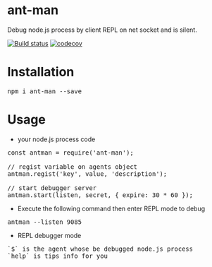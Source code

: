 # ant-man
Debug node.js process by client REPL on net socket and is silent.

[![Build status](https://travis-ci.com/open-node/ant-man.svg?branch=master)](https://travis-ci.org/open-node/ant-man)
[![codecov](https://codecov.io/gh/open-node/ant-man/branch/master/graph/badge.svg)](https://codecov.io/gh/open-node/ant-man)

# Installation
<pre>npm i ant-man --save</pre>

# Usage
* your node.js process code
<pre>
const antman = require('ant-man');

// regist variable on agents object
antman.regist('key', value, 'description');

// start debugger server
antman.start(listen, secret, { expire: 30 * 60 });
</pre>

* Execute the following command then enter REPL mode to debug
<pre>
antman --listen 9085
</pre>

* REPL debugger mode
<pre>
`$` is the agent whose be debugged node.js process
`help` is tips info for you
<pre>
